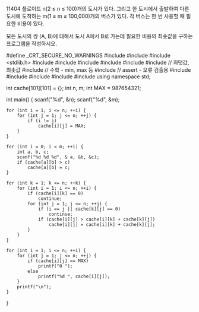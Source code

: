 11404 플로이드
n(2 ≤ n ≤ 100)개의 도시가 있다. 그리고 한 도시에서 출발하여 다른 도시에 도착하는 m(1 ≤ m ≤ 100,000)개의 버스가 있다. 각 버스는 한 번 사용할 때 필요한 비용이 있다.

모든 도시의 쌍 (A, B)에 대해서 도시 A에서 B로 가는데 필요한 비용의 최솟값을 구하는 프로그램을 작성하시오.



#define _CRT_SECURE_NO_WARNINGS
#include <numeric>
#include <cstdio>
#include <stdlib.h>
#include <iostream>
#include <cstring>
#include <string>
#include <algorithm>
#include <vector>
#include <climits>   // 최댓값, 최솟값
#include <cmath>   // 수학 - min, max 등
#include <cassert>   // assert - 오류 검출용
#include <queue>
#include <stack>
#include <deque>
#include <map>
#include <set>
using namespace std;

int cache[101][101] = {};
int n, m;
int MAX = 987654321;

int main() {
	scanf("%d", &n);
	scanf("%d", &m);

	for (int i = 1; i <= n; ++i) {
		for (int j = 1; j <= n; ++j) {
			if (i != j)
				cache[i][j] = MAX;
		}
	}

	for (int i = 0; i < m; ++i) {
		int a, b, c;
		scanf("%d %d %d", & a, &b, &c);
		if (cache[a][b] > c)
			cache[a][b] = c;
	}

	for (int k = 1; k <= n; ++k) {
		for (int i = 1; i <= n; ++i) {
			if (cache[i][k] == 0)
				continue;
			for (int j = 1; j <= n; ++j) {
				if (i == j || cache[k][j] == 0)
					continue;
				if (cache[i][j] > cache[i][k] + cache[k][j])
					cache[i][j] = cache[i][k] + cache[k][j]; 
			}
		}
	}

	for (int i = 1; i <= n; ++i) {
		for (int j = 1; j <= n; ++j) {
			if (cache[i][j] == MAX)
				printf("0 ");
			else
				printf("%d ", cache[i][j]);
		}
		printf("\n");
	}
}
